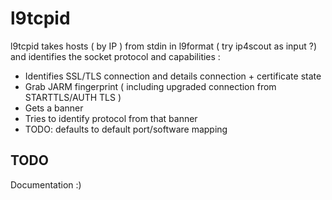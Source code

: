 # l9tcpid

l9tcpid takes hosts ( by IP ) from stdin in l9format ( try ip4scout as input ?) and identifies 
the socket protocol and capabilities :

- Identifies SSL/TLS connection and details connection + certificate state
- Grab JARM fingerprint ( including upgraded connection from STARTTLS/AUTH TLS )
- Gets a banner
- Tries to identify protocol from that banner
- TODO: defaults to default port/software mapping

## TODO

Documentation :)